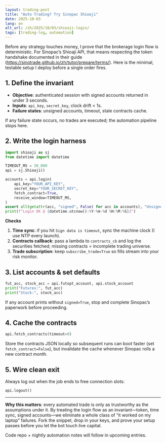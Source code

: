 ```yaml
---
layout: trading-post
title: "Auto Trading? Try Sinopac Shioaji"
date: 2025-10-03
lang: en
alt_url: /zh/2025/10/03/shioaji-login/
tags: [trading-log, automation]
---
```


Before any strategy touches money, I prove that the brokerage login flow is deterministic. For Sinopac’s Shioaji API, that means respecting the token handshake documented in their guide (<https://sinotrade.github.io/zh/tutor/prepare/terms/>). Here is the minimal, testable setup I deploy before a single order fires.

## 1. Define the invariant

- **Objective**: authenticated session with signed accounts returned in under 3 seconds.
- **Inputs**: `api_key`, `secret_key`, clock drift < 1s.
- **Failure states**: unsigned accounts, timeout, stale contracts cache.

If any failure state occurs, no trades are executed; the automation pipeline stops here.

## 2. Write the login harness

```python
import shioaji as sj
from datetime import datetime

TIMEOUT_MS = 30_000
api = sj.Shioaji()

accounts = api.login(
    api_key="YOUR_API_KEY",
    secret_key="YOUR_SECRET_KEY",
    fetch_contract=True,
    receive_window=TIMEOUT_MS,
)
assert all(getattr(acc, "signed", False) for acc in accounts), "Unsigned account detected"
print(f"Login OK @ {datetime.utcnow():%Y-%m-%d %H:%M:%S}Z")
```

**Checks**

1. **Time sync**: if you hit `Sign data is timeout`, sync the machine clock (I use NTP every launch).
2. **Contracts callback**: pass a lambda to `contracts_cb` and log the securities fetched; missing contracts = incomplete trading universe.
3. **Trade subscription**: keep `subscribe_trade=True` so fills stream into your risk monitor.

## 3. List accounts & set defaults

```python
fut_acc, stock_acc = api.futopt_account, api.stock_account
print("Futures:", fut_acc)
print("Stock:", stock_acc)
```

If any account prints without `signed=True`, stop and complete Sinopac’s paperwork before proceeding.

## 4. Cache the contracts

```python
api.fetch_contracts(timeout=0)
```

Store the contracts JSON locally so subsequent runs can boot faster (set `fetch_contract=False`), but invalidate the cache whenever Sinopac rolls a new contract month.

## 5. Wire clean exit

Always log out when the job ends to free connection slots:

```python
api.logout()
```

---

**Why this matters**: every automated trade is only as trustworthy as the assumptions under it. By treating the login flow as an invariant—token, time sync, signed accounts—we eliminate a whole class of “it worked on my laptop” failures. Fork the snippet, drop in your keys, and prove your setup passes before you let the bot touch live capital.

Code repo + nightly automation notes will follow in upcoming entries.
